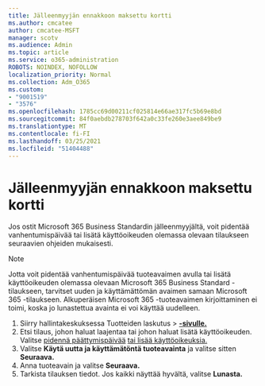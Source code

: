```yaml
---
title: Jälleenmyyjän ennakkoon maksettu kortti
ms.author: cmcatee
author: cmcatee-MSFT
manager: scotv
ms.audience: Admin
ms.topic: article
ms.service: o365-administration
ROBOTS: NOINDEX, NOFOLLOW
localization_priority: Normal
ms.collection: Adm_O365
ms.custom:
- "9001519"
- "3576"
ms.openlocfilehash: 1785cc69d00211cf025814e66ae317fc5b69e8bd
ms.sourcegitcommit: 84f0aebdb278703f642a0c33fe260e3aee849be9
ms.translationtype: MT
ms.contentlocale: fi-FI
ms.lasthandoff: 03/25/2021
ms.locfileid: "51404488"
---
```

# <a name="retail-prepaid-card"></a>Jälleenmyyjän ennakkoon maksettu kortti

Jos ostit Microsoft 365 Business Standardin jälleenmyyjältä, voit pidentää vanhentumispäivää tai lisätä käyttöoikeuden olemassa olevaan tilaukseen seuraavien ohjeiden mukaisesti.

> [!NOTE]
> Jotta voit pidentää vanhentumispäivää tuoteavaimen avulla tai lisätä käyttöoikeuden olemassa olevaan Microsoft 365 Business Standard -tilaukseen, tarvitset uuden ja käyttämättömän avaimen samaan Microsoft 365 -tilaukseen. Alkuperäisen Microsoft 365 -tuoteavaimen kirjoittaminen ei toimi, koska jo lunastettua avainta ei voi käyttää uudelleen.

1. Siirry hallintakeskuksessa Tuotteiden laskutus   >  **[-sivulle.](https://go.microsoft.com/fwlink/p/?linkid=842054)**
2. Etsi tilaus, johon haluat laajentaa tai johon haluat lisätä käyttöoikeuden. Valitse [pidennä päättymispäivää](https://go.microsoft.com/fwlink/p/?linkid=842054) [tai lisää käyttöoikeuksia.](https://go.microsoft.com/fwlink/p/?linkid=842054)
3. Valitse **Käytä uutta ja käyttämätöntä tuoteavainta** ja valitse sitten **Seuraava.**
4. Anna tuoteavain ja valitse **Seuraava.**
5. Tarkista tilauksen tiedot. Jos kaikki näyttää hyvältä, valitse **Lunasta.**